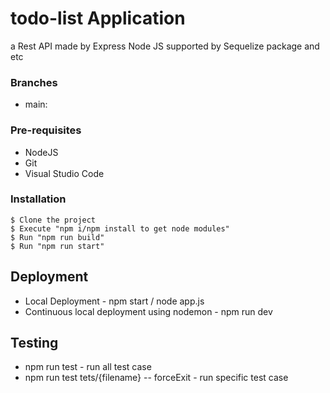 # todo-list  Application
a Rest API made by Express Node JS supported by Sequelize package and etc


### Branches

* main:

### Pre-requisites

* NodeJS
* Git
* Visual Studio Code

### Installation
```
$ Clone the project
$ Execute "npm i/npm install to get node modules"
$ Run "npm run build"
$ Run "npm run start"
```

## Deployment

* Local Deployment - npm start / node app.js
* Continuous local deployment using nodemon - npm run dev

## Testing
* npm run test - run all test case 
* npm run test tets/{filename} -- forceExit - run specific test case

